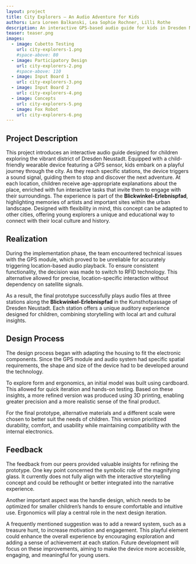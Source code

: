 ```yaml
---
layout: project
title: City Explorers – An Audio Adventure for Kids
authors: Lara Loreen Balkanski, Lea Sophie Rochner, Lilli Rothe
description: An interactive GPS-based audio guide for kids in Dresden Neustadt. It plays sounds at key locations, offers playful explanations, and invites children to complete tasks, bringing art, places, and stories to life.
teaser: teaser.png
images:
  - image: Cubetto Testing
    url: city-explorers-1.png
    #space-above: 80
  - image: Participatory Design
    url: city-explorers-2.png
    #space-above: 110
  - image: Input Board 1
    url: city-explorers-3.png
  - image: Input Board 2
    url: city-explorers-4.png
  - image: Concepts
    url: city-explorers-5.png
  - image: Fox Robot
    url: city-explorers-6.png
---
```


## Project Description

This project introduces an interactive audio guide designed for children exploring the vibrant district of Dresden Neustadt. Equipped with a child-friendly wearable device featuring a GPS sensor, kids embark on a playful journey through the city. As they reach specific stations, the device triggers a sound signal, guiding them to stop and discover the next adventure.
At each location, children receive age-appropriate explanations about the place, enriched with fun interactive tasks that invite them to engage with their surroundings. The experience is part of the **Blickwinkel-Erlebnispfad**, highlighting memories of artists and important sites within the urban landscape.
Designed with flexibility in mind, this concept can be adapted to other cities, offering young explorers a unique and educational way to connect with their local culture and history.


## Realization

During the implementation phase, the team encountered technical issues with the GPS module, which proved to be unreliable for accurately triggering location-based audio playback. To ensure consistent functionality, the decision was made to switch to RFID technology. This alternative allowed for precise, location-specific interaction without dependency on satellite signals.

As a result, the final prototype successfully plays audio files at three stations along the **Blickwinkel-Erlebnispfad** in the Kunsthofpassage of Dresden Neustadt. Each station offers a unique auditory experience designed for children, combining storytelling with local art and cultural insights.

## Design Process

The design process began with adapting the housing to fit the electronic components. Since the GPS module and audio system had specific spatial requirements, the shape and size of the device had to be developed around the technology.

To explore form and ergonomics, an initial model was built using cardboard. This allowed for quick iteration and hands-on testing. Based on these insights, a more refined version was produced using 3D printing, enabling greater precision and a more realistic sense of the final product.

For the final prototype, alternative materials and a different scale were chosen to better suit the needs of children. This version prioritized durability, comfort, and usability while maintaining compatibility with the internal electronics.


## Feedback

The feedback from our peers provided valuable insights for refining the prototype. One key point concerned the symbolic role of the magnifying glass. It currently does not fully align with the interactive storytelling concept and could be rethought or better integrated into the narrative experience.

Another important aspect was the handle design, which needs to be optimized for smaller children’s hands to ensure comfortable and intuitive use. Ergonomics will play a central role in the next design iteration.

A frequently mentioned suggestion was to add a reward system, such as a treasure hunt, to increase motivation and engagement. This playful element could enhance the overall experience by encouraging exploration and adding a sense of achievement at each station.
Future development will focus on these improvements, aiming to make the device more accessible, engaging, and meaningful for young users.